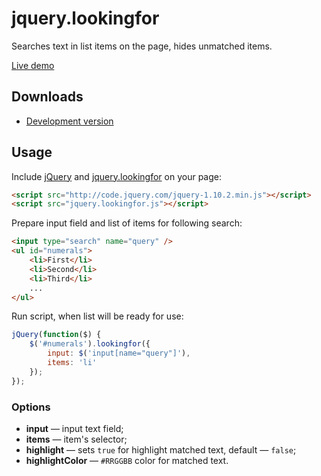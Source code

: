 jquery.lookingfor
=================

Searches text in list items on the page, hides unmatched items.

[Live demo](http://albburtsev.github.io/jquery.lookingfor/)

## Downloads

 * [Development version](https://rawgithub.com/albburtsev/jquery.lookingfor/master/jquery.lookingfor.js)

## Usage

Include [jQuery](http://jquery.com) and [jquery.lookingfor](https://rawgithub.com/albburtsev/jquery.lookingfor/master/jquery.lookingfor.js) on your page:

```html
<script src="http://code.jquery.com/jquery-1.10.2.min.js"></script>
<script src="jquery.lookingfor.js"></script>
```

Prepare input field and list of items for following search:

```html
<input type="search" name="query" />
<ul id="numerals">
	<li>First</li>
	<li>Second</li>
	<li>Third</li>
	...
</ul>
```

Run script, when list will be ready for use:

```js
jQuery(function($) {
	$('#numerals').lookingfor({
		input: $('input[name="query"]'),
		items: 'li'
	});
});
```

### Options

 * __input__ — input text field;
 * __items__ — item's selector;
 * __highlight__ — sets ```true``` for highlight matched text, default — ```false```;
 * __highlightColor__ — ```#RRGGBB``` color for matched text.
